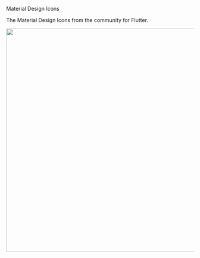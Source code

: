 Material Design Icons

The Material Design Icons from the community for Flutter.

<img src="images/material_design_icons_flutter1.png" width="600px">